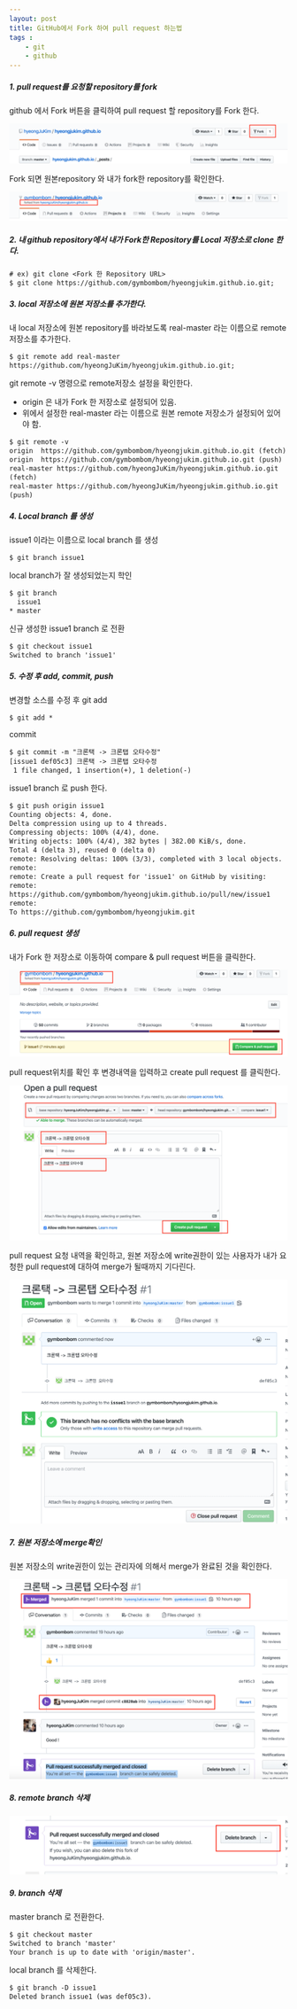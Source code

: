 ```yaml
---
layout: post
title: GitHub에서 Fork 하여 pull request 하는법
tags :
    - git
    - github
---
```


##### 1. pull request를 요청할 repository를 fork
github 에서 Fork 버튼을 클릭하여 pull request 할 repository를 Fork 한다.
  
<img src="/images/posts/7.png">
  
Fork 되면 원본repository 와 내가 fork한 repository를 확인한다.
  
<img src="/images/posts/8.png">

##### 2. 내 github repository에서 내가 Fork한 Repository를 Local 저장소로 clone 한다.
```shell
# ex) git clone <Fork 한 Repository URL>
$ git clone https://github.com/gymbombom/hyeongjukim.github.io.git;
```

##### 3. local 저장소에 원본 저장소를 추가한다.
내 local 저장소에 원본 repository를 바라보도록 real-master 라는 이름으로 remote저장소를 추가한다.
```shell
$ git remote add real-master https://github.com/hyeongJuKim/hyeongjukim.github.io.git;
```
git remote -v 명령으로 remote저장소 설정을 확인한다.
* origin 은 내가 Fork 한 저장소로 설정되어 있음.
* 위에서 설정한 real-master 라는 이름으로 원본 remote 저장소가 설정되어 있어야 함.
```shell
$ git remote -v
origin	https://github.com/gymbombom/hyeongjukim.github.io.git (fetch)
origin	https://github.com/gymbombom/hyeongjukim.github.io.git (push)
real-master	https://github.com/hyeongJuKim/hyeongjukim.github.io.git (fetch)
real-master	https://github.com/hyeongJuKim/hyeongjukim.github.io.git (push)
```

##### 4. Local branch 를 생성
issue1 이라는 이름으로 local branch 를 생성
```shell
$ git branch issue1
```
local branch가 잘 생성되었는지 학인
```shell
$ git branch
  issue1
* master
```
신규 생성한 issue1 branch 로 전환
```shell
$ git checkout issue1
Switched to branch 'issue1'
```

##### 5. 수정 후 add, commit, push
변경할 소스를 수정 후 git add 
```shell
$ git add *
```

commit
```shell
$ git commit -m "크론택 -> 크론탭 오타수정"
[issue1 def05c3] 크론택 -> 크론탭 오타수정
 1 file changed, 1 insertion(+), 1 deletion(-)
```

issue1 branch 로 push 한다.
```shell
$ git push origin issue1
Counting objects: 4, done.
Delta compression using up to 4 threads.
Compressing objects: 100% (4/4), done.
Writing objects: 100% (4/4), 382 bytes | 382.00 KiB/s, done.
Total 4 (delta 3), reused 0 (delta 0)
remote: Resolving deltas: 100% (3/3), completed with 3 local objects.
remote:
remote: Create a pull request for 'issue1' on GitHub by visiting:
remote:      https://github.com/gymbombom/hyeongjukim.github.io/pull/new/issue1
remote:
To https://github.com/gymbombom/hyeongjukim.git
```

##### 6. pull request 생성
내가 Fork 한 저장소로 이동하여 compare & pull request 버튼을 클릭한다.
   
<img src="/images/posts/9.png">

pull request위치를 확인 후 변경내역을 입력하고 create pull request 를 클릭한다.
  
<img src="/images/posts/10.png">

pull request 요청 내역을 확인하고, 원본 저장소에 write권한이 있는 사용자가 내가 요청한 pull request에 대하여 merge가
될때까지 기다린다.
  
<img src="/images/posts/11.png">

##### 7. 원본 저장소에 merge확인
원본 저장소의 write권한이 있는 관리자에 의해서 merge가 완료된 것을 확인한다.
  
<img src="/images/posts/12.png">

##### 8. remote branch 삭제
<img src="/images/posts/13.png">

##### 9. branch 삭제
master branch 로 전환한다.
```shell
$ git checkout master
Switched to branch 'master'
Your branch is up to date with 'origin/master'.
```

local branch 를 삭제한다.
 ```shell
$ git branch -D issue1
Deleted branch issue1 (was def05c3).

 ```

